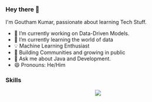 ### Hey there 👋

I'm Goutham Kumar, passionate about learning Tech Stuff.

- 🔭 I’m currently working on Data-Driven Models.
- 🌱 I’m currently learning the world of data
- 💡 Machine Learning Enthusiast
- 👯 Building Communities and growing in public   
- 💬 Ask me about Java and Development.
- 😄 Pronouns: He/Him

### Skills
<p align="center">
  <a href="https://skillicons.dev">
    <img src="https://skillicons.dev/icons?i=java,python,html,css,javascript,tailwind,mysql,git,github,androidstudio" />
  </a>
</p>

